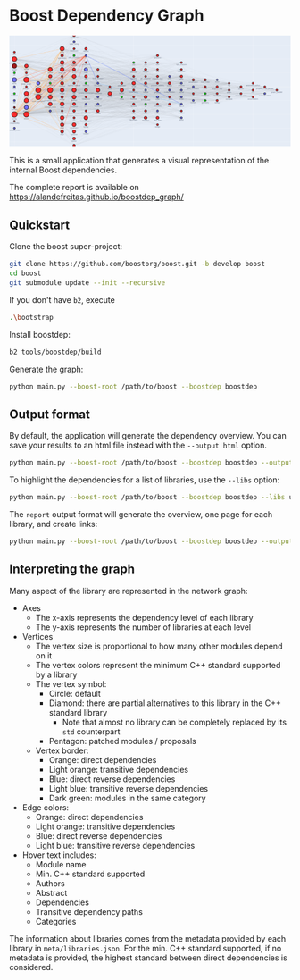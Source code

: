 # Boost Dependency Graph

![](banner.png)

This is a small application that generates a visual representation of the internal Boost dependencies.

The complete report is available on https://alandefreitas.github.io/boostdep_graph/

## Quickstart

Clone the boost super-project:

```bash
git clone https://github.com/boostorg/boost.git -b develop boost
cd boost
git submodule update --init --recursive
```

If you don't have `b2`, execute

```bash
.\bootstrap
```

Install boostdep:

```bash
b2 tools/boostdep/build
```

Generate the graph:

```bash
python main.py --boost-root /path/to/boost --boostdep boostdep
```

## Output format

By default, the application will generate the dependency overview. You can save your results to an html file instead
with the `--output html` option.

```bash
python main.py --boost-root /path/to/boost --boostdep boostdep --output html
```

To highlight the dependencies for a list of libraries, use the `--libs` option:

```bash
python main.py --boost-root /path/to/boost --boostdep boostdep --libs url
```

The `report` output format will generate the overview, one page for each library, and create links:

```bash
python main.py --boost-root /path/to/boost --boostdep boostdep --output report
```

## Interpreting the graph

Many aspect of the library are represented in the network graph:

- Axes
    - The x-axis represents the dependency level of each library
    - The y-axis represents the number of libraries at each level
- Vertices
    - The vertex size is proportional to how many other modules depend on it
    - The vertex colors represent the minimum C++ standard supported by a library
    - The vertex symbol:
        - Circle: default
        - Diamond: there are partial alternatives to this library in the C++ standard library
            - Note that almost no library can be completely replaced by its `std` counterpart
        - Pentagon: patched modules / proposals
    - Vertex border:
        - Orange: direct dependencies
        - Light orange: transitive dependencies
        - Blue: direct reverse dependencies
        - Light blue: transitive reverse dependencies
        - Dark green: modules in the same category
- Edge colors:
    - Orange: direct dependencies
    - Light orange: transitive dependencies
    - Blue: direct reverse dependencies
    - Light blue: transitive reverse dependencies
- Hover text includes:
    - Module name
    - Min. C++ standard supported
    - Authors
    - Abstract
    - Dependencies
    - Transitive dependency paths
    - Categories

The information about libraries comes from the metadata provided by each library in `meta/libraries.json`. For the min.
C++ standard supported, if no metadata is provided, the highest standard between direct dependencies is considered.
